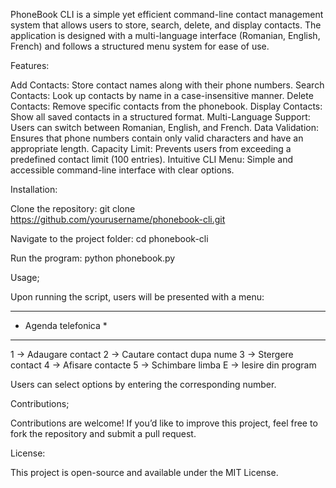PhoneBook CLI is a simple yet efficient command-line contact management system that allows users to store, search, delete, and display contacts. The application is designed with a multi-language interface (Romanian, English, French) and follows a structured menu system for ease of use.

Features:

Add Contacts: Store contact names along with their phone numbers.
Search Contacts: Look up contacts by name in a case-insensitive manner.
Delete Contacts: Remove specific contacts from the phonebook.
Display Contacts: Show all saved contacts in a structured format.
Multi-Language Support: Users can switch between Romanian, English, and French.
Data Validation: Ensures that phone numbers contain only valid characters and have an appropriate length.
Capacity Limit: Prevents users from exceeding a predefined contact limit (100 entries).
Intuitive CLI Menu: Simple and accessible command-line interface with clear options.

Installation:

Clone the repository:
git clone https://github.com/yourusername/phonebook-cli.git

Navigate to the project folder:
cd phonebook-cli

Run the program:
python phonebook.py

Usage;

Upon running the script, users will be presented with a menu:

 *****************
* Agenda telefonica *
 *****************

1 -> Adaugare contact
2 -> Cautare contact dupa nume
3 -> Stergere contact
4 -> Afisare contacte
5 -> Schimbare limba
E -> Iesire din program

Users can select options by entering the corresponding number.

Contributions;

Contributions are welcome! If you’d like to improve this project, feel free to fork the repository and submit a pull request.

License:

This project is open-source and available under the MIT License.
